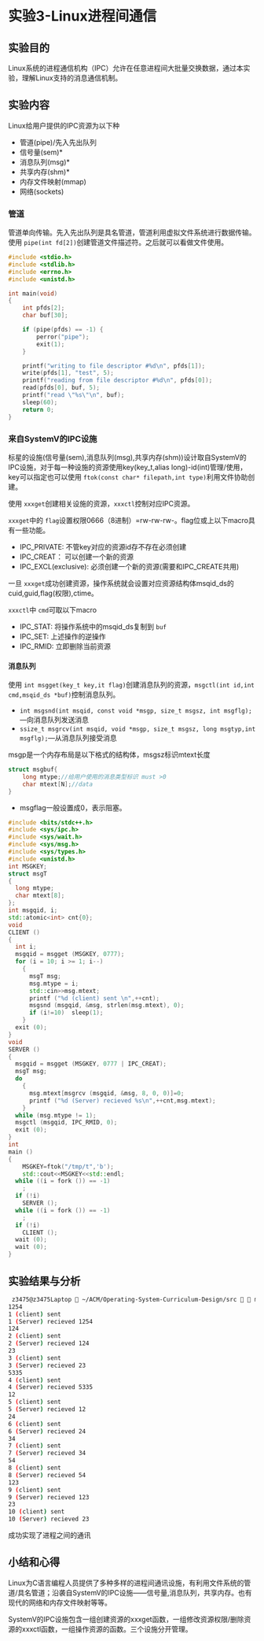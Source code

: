 # 实验3-Linux进程间通信

## 实验目的

Linux系统的进程通信机构（IPC）允许在任意进程间大批量交换数据，通过本实验，理解Linux支持的消息通信机制。

## 实验内容

Linux给用户提供的IPC资源为以下种

- 管道(pipe)/先入先出队列
- 信号量(sem)*
- 消息队列(msg)*
- 共享内存(shm)*
- 内存文件映射(mmap)
- 网络(sockets)

### 管道

管道单向传输。先入先出队列是具名管道，管道利用虚拟文件系统进行数据传输。使用 `pipe(int fd[2])`创建管道文件描述符。之后就可以看做文件使用。

```cpp
#include <stdio.h>
#include <stdlib.h>
#include <errno.h>
#include <unistd.h>

int main(void)
{
    int pfds[2];
    char buf[30];

    if (pipe(pfds) == -1) {
        perror("pipe");
        exit(1);
    }

    printf("writing to file descriptor #%d\n", pfds[1]);
    write(pfds[1], "test", 5);
    printf("reading from file descriptor #%d\n", pfds[0]);
    read(pfds[0], buf, 5);
    printf("read \"%s\"\n", buf);
    sleep(60);
    return 0;
}
```

### 来自SystemV的IPC设施

标星的设施(信号量(sem),消息队列(msg),共享内存(shm))设计取自SystemV的IPC设施，对于每一种设施的资源使用key(key_t,alias long)-id(int)管理/使用，key可以指定也可以使用 `ftok(const char* filepath,int type)`利用文件协助创建。

使用 `xxxget`创建相关设施的资源，`xxxctl`控制对应IPC资源。

`xxxget`中的 `flag`设置权限0666（8进制）=rw-rw-rw-。flag位或上以下macro具有一些功能。

- IPC_PRIVATE: 不管key对应的资源id存不存在必须创建
- IPC_CREAT： 可以创建一个新的资源
- IPC_EXCL(exclusive): 必须创建一个新的资源(需要和IPC_CREATE共用)

一旦 `xxxget`成功创建资源，操作系统就会设置对应资源结构体msqid_ds的cuid,guid,flag(权限),ctime。

`xxxctl`中 `cmd`可取以下macro

- IPC_STAT: 将操作系统中的msqid_ds复制到 `buf`
- IPC_SET: 上述操作的逆操作
- IPC_RMID: 立即删除当前资源

#### 消息队列

使用 `int msgget(key_t key,it flag)`创建消息队列的资源，`msgctl(int id,int cmd,msqid_ds *buf)`控制消息队列。

- `int msgsnd(int msqid, const void *msgp, size_t msgsz, int msgflg);`—向消息队列发送消息
- `ssize_t msgrcv(int msqid, void *msgp, size_t msgsz, long msgtyp,int msgflg);`—从消息队列接受消息

msgp是一个内存布局是以下格式的结构体，msgsz标识mtext长度

```cpp
struct msgbuf{
    long mtype;//给用户使用的消息类型标识 must >0
    char mtext[N];//data
}
```

- msgflag一般设置成0，表示阻塞。

```cpp
#include <bits/stdc++.h>
#include <sys/ipc.h>
#include <sys/wait.h>
#include <sys/msg.h>
#include <sys/types.h>
#include <unistd.h>
int MSGKEY;
struct msgT
{
  long mtype;
  char mtext[8];
};
int msgqid, i;
std::atomic<int> cnt{0};
void
CLIENT ()
{
  int i;
  msgqid = msgget (MSGKEY, 0777);
  for (i = 10; i >= 1; i--)
    {
      msgT msg;
      msg.mtype = i;
      std::cin>>msg.mtext;
      printf ("%d (client) sent \n",++cnt);
      msgsnd (msgqid, &msg, strlen(msg.mtext), 0);
      if (i!=10)  sleep(1);
    }
  exit (0);
}
void
SERVER ()
{
  msgqid = msgget (MSGKEY, 0777 | IPC_CREAT);
  msgT msg;
  do
    {
      msg.mtext[msgrcv (msgqid, &msg, 8, 0, 0)]=0;
      printf ("%d (Server) recieved %s\n",++cnt,msg.mtext);
    }
  while (msg.mtype != 1);
  msgctl (msgqid, IPC_RMID, 0);
  exit (0);
}
int
main ()
{
    MSGKEY=ftok("/tmp/t",'b');
    std::cout<<MSGKEY<<std::endl;
  while ((i = fork ()) == -1)
    ;
  if (!i)
    SERVER ();
  while ((i = fork ()) == -1)
    ;
  if (!i)
    CLIENT ();
  wait (0);
  wait (0);
}
```

## 实验结果与分析

```bash
 z3475@z3475Laptop  ~/ACM/Operating-System-Curriculum-Design/src   master  ./d1t3
1254
1 (client) sent 
1 (Server) recieved 1254
124
2 (client) sent 
2 (Server) recieved 124
23
3 (client) sent 
3 (Server) recieved 23
5335
4 (client) sent 
4 (Server) recieved 5335
12
5 (client) sent 
5 (Server) recieved 12
24
6 (client) sent 
6 (Server) recieved 24
34
7 (client) sent 
7 (Server) recieved 34
54
8 (client) sent 
8 (Server) recieved 54
123
9 (client) sent 
9 (Server) recieved 123
23
10 (client) sent 
10 (Server) recieved 23
```

成功实现了进程之间的通讯

## 小结和心得

Linux为C语言编程人员提供了多种多样的进程间通讯设施，有利用文件系统的管道/具名管道；沿袭自SystemV的IPC设施——信号量,消息队列，共享内存。也有现代的网络和内存文件映射等等。

SystemV的IPC设施包含一组创建资源的xxxget函数，一组修改资源权限/删除资源的xxxctl函数，一组操作资源的函数。三个设施分开管理。


